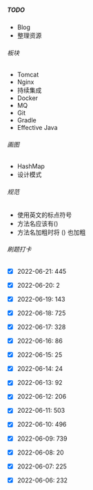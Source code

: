 ##### TODO

- Blog
- 整理资源

###### 板块

- Tomcat
- Nginx
- 持续集成
- Docker
- MQ
- Git
- Gradle
- Effective Java

###### 画图

- HashMap
- 设计模式

###### 规范

- 使用英文的标点符号
- 方法名应该有()
- 方法名加粗时将 () 也加粗

###### 刷题打卡

- [x] 2022-06-21: 445
- [x] 2022-06-20: 2
- [x] 2022-06-19: 143
- [x] 2022-06-18: 725
- [x] 2022-06-17: 328
- [x] 2022-06-16: 86
- [x] 2022-06-15: 25
- [x] 2022-06-14: 24
- [x] 2022-06-13: 92
- [x] 2022-06-12: 206
- [x] 2022-06-11: 503
- [x] 2022-06-10: 496
- [x] 2022-06-09: 739
- [x] 2022-06-08: 20
- [x] 2022-06-07: 225
- [x] 2022-06-06: 232











